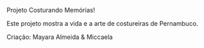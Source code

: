 Projeto Costurando Memórias!

Este projeto mostra a vida e a arte de costureiras de Pernambuco.

Criação:
Mayara Almeida & 
Miccaela
